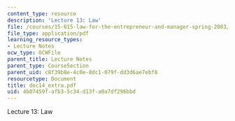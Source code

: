 ```yaml
---
content_type: resource
description: 'Lecture 13: Law'
file: /courses/15-615-law-for-the-entrepreneur-and-manager-spring-2003/4b07459fafb35c34d13fa0a7df296bbd_doc14_extra.pdf
file_type: application/pdf
learning_resource_types:
- Lecture Notes
ocw_type: OCWFile
parent_title: Lecture Notes
parent_type: CourseSection
parent_uid: c8f39b8e-4c0e-8dc1-079f-dd3d6ae7ebf8
resourcetype: Document
title: doc14_extra.pdf
uid: 4b07459f-afb3-5c34-d13f-a0a7df296bbd
---
```

Lecture 13: Law

